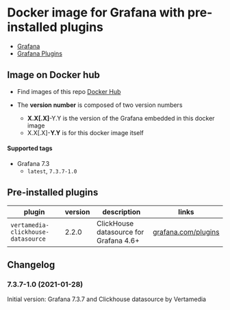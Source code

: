 # Docker image for Grafana with pre-installed plugins

* [Grafana](https://grafana.com/)
* [Grafana Plugins](https://grafana.com/grafana/plugins)

## Image on Docker hub

* Find images of this repo [Docker Hub](https://hub.docker.com/r/avitalique/grafana-with-plugins)

* The **version number** is composed of two version numbers
	* **X.X[.X]**-Y.Y is the version of the Grafana embedded in this docker image
	* X.X[.X]-**Y.Y** is for this docker image itself

#### Supported tags

* Grafana 7.3
	* `latest`, `7.3.7-1.0`


## Pre-installed plugins

plugin                              | version| description								| links
------------------------------------| -------| -----------------------------------------| --------------------------
`vertamedia-clickhouse-datasource` 	| 2.2.0	 | ClickHouse datasource for Grafana 4.6+	| [grafana.com/plugins](https://grafana.com/grafana/plugins)

## Changelog

### 7.3.7-1.0 (2021-01-28)

Initial version: Grafana 7.3.7 and Clickhouse datasource by Vertamedia